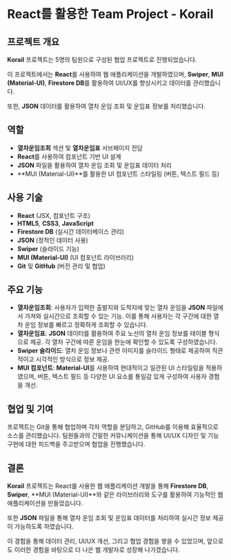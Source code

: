 # React를 활용한 Team Project - Korail

## 프로젝트 개요
**Korail** 프로젝트는 5명의 팀원으로 구성된 협업 프로젝트로 진행되었습니다. 

이 프로젝트에서는 **React**를 사용하여 웹 애플리케이션을 개발하였으며, **Swiper**, **MUI (Material-UI)**, **Firestore DB**를 활용하여 UI/UX를 향상시키고 데이터를 관리했습니다. 

또한, **JSON** 데이터를 활용하여 열차 운임 조회 및 운임표 정보를 처리했습니다.

## 역할
- **열차운임조회** 섹션 및 **열차운임표** 서브페이지 전담
- **React**를 사용하여 컴포넌트 기반 UI 설계
- **JSON** 파일을 활용하여 열차 운임 조회 및 운임표 데이터 처리
- **MUI (Material-UI)**를 활용한 UI 컴포넌트 스타일링 (버튼, 텍스트 필드 등)

## 사용 기술
- **React** (JSX, 컴포넌트 구조)
- **HTML5**, **CSS3**, **JavaScript**
- **Firestore DB** (실시간 데이터베이스 관리)
- **JSON** (정적인 데이터 사용)
- **Swiper** (슬라이드 기능)
- **MUI (Material-UI)** (UI 컴포넌트 라이브러리)
- **Git** 및 **GitHub** (버전 관리 및 협업)

## 주요 기능
- **열차운임조회**: 사용자가 입력한 출발지와 도착지에 맞는 열차 운임을 **JSON** 파일에서 가져와 실시간으로 조회할 수 있는 기능. 이를 통해 사용자는 각 구간에 대한 열차 운임 정보를 빠르고 정확하게 조회할 수 있습니다.
- **열차운임표**: **JSON** 데이터를 활용하여 주요 노선의 열차 운임 정보를 테이블 형식으로 제공. 각 열차 구간에 따른 운임을 한눈에 확인할 수 있도록 구성하였습니다.
- **Swiper 슬라이드**: 열차 운임 정보나 관련 이미지를 슬라이드 형태로 제공하여 직관적이고 시각적인 방식으로 정보 제공.
- **MUI 컴포넌트**: **Material-UI**를 사용하여 현대적이고 일관된 UI 스타일링을 적용하였으며, 버튼, 텍스트 필드 등 다양한 UI 요소를 통일감 있게 구성하여 사용자 경험을 개선.

## 협업 및 기여
프로젝트는 Git을 통해 협업하며 각자 역할을 분담하고, GitHub를 이용해 효율적으로 소스를 관리했습니다. 
팀원들과의 긴밀한 커뮤니케이션을 통해 UI/UX 디자인 및 기능 구현에 대한 피드백을 주고받으며 협업을 진행했습니다.

## 결론
**Korail** 프로젝트는 React를 사용한 웹 애플리케이션 개발을 통해 **Firestore DB**, **Swiper**, **MUI (Material-UI)**와 같은 라이브러리와 도구를 활용하여 기능적인 웹 애플리케이션을 만들었습니다. 

또한 **JSON** 파일을 통해 열차 운임 조회 및 운임표 데이터를 처리하여 실시간 정보 제공이 가능하도록 하였습니다. 

이 경험을 통해 데이터 관리, UI/UX 개선, 그리고 협업 경험을 쌓을 수 있었으며, 앞으로도 이러한 경험을 바탕으로 더 나은 웹 개발자로 성장해 나가겠습니다.
